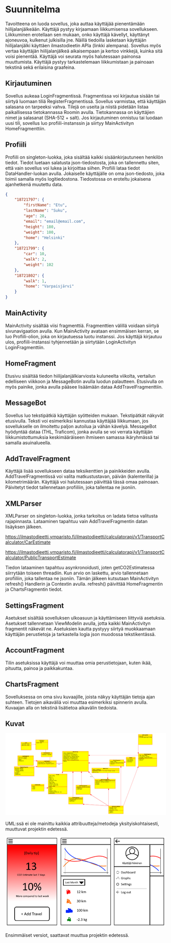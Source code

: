 # Suunnitelma
Tavoitteena on luoda sovellus, joka auttaa käyttäjää pienentämään hiilijalanjälkeään. Käyttäjä pystyy kirjaamaan liikkumisensa sovellukseen. Liikkuminen erotellaan sen mukaan, onko käyttäjä kävellyt, käyttänyt ajoneuvoa, kulkenut julkisilla jne. Näillä tiedoilla lasketaan käyttäjän hiilijalanjälki käyttäen ilmastodieetin APIa (linkki alempana). Sovellus myös vertaa käyttäjän hiilijalanjälkeä aikaisempaan ja kertoo vinkkejä, kuinka sitä voisi pienentää. Käyttäjä voi seurata myös halutessaan painonsa muuttumista. Käyttäjä pystyy tarkastelemaan liikkumistaan ja painoaan tekstinä sekä erilaisina graafeina.

## Kirjautuminen
Sovellus aukeaa LoginFragmentissä. Fragmentissa voi kirjautua sisään tai siirtyä luomaan tiliä RegisterFragmentissä. Sovellus varmistaa, että käyttäjän salasana on tarpeeksi vahva.
Tilejä on useita ja niistä pidetään listaa paikallisessa tietokannassa Roomin avulla. Tietokannassa on käyttäjien nimet ja salasanat (SHA-512 + salt). Jos kirjautuminen onnistuu tai luodaan uusi tili, sovellus luo profiili-instanssin ja siirtyy MainActivityn HomeFragmenttiin.

## Profiili
Profiili on singleton-luokka, joka sisältää kaikki sisäänkirjautuneen henkilön tiedot. Tiedot luetaan salatusta json-tiedostosta, joka on tallennettu siten, että vain sovellus voi lukea ja kirjoittaa siihen. Profiili lataa tiedot DataHandler-luokan avulla. Jokaiselle käyttäjälle on oma json-tiedosto, joka toimii samalla myös logitiedostona. Tiedostossa on eroteltu jokaisena ajanhetkenä muutettu data.
```json
{
    "18721797": {
        "firstName": "Etu",
        "lastName": "Suku",
        "age": 20,
        "email": "email@email.com",
        "height": 180,
        "weight": 100,
        "home": "Helsinki"
    },
    "18721799": {
        "car": 10,
        "walk": 2,
        "weight": 102
    },
    "18721802": {
        "walk": 1,
        "home": "Varpaisjärvi"
    }
}
```

## MainActivity
MainActivity sisältää viisi fragmenttiä. Fragmenttien välillä voidaan siirtyä sivunavigaation avulla. Kun MainActivity avataan ensimmäisen kerran, se luo Profiili-olion, joka on kirjautuessa luotu instanssi. Jos käyttäjä kirjautuu ulos, profiili-instanssi tyhjennetään ja siirtytään LoginActivityn LoginFragmenttiin.

## HomeFragment
Etusivu sisältää tiedon hiilijalanjälkiarviosta kuluneelta viikolta, vertailun edelliseen viikkoon ja MessageBotin avulla luodun palautteen. Etusivulla on myös painike, jonka avulla pääsee lisäämään dataa AddTravelFragmenttiin.

## MessageBot
Sovellus luo tekstipätkiä käyttäjän syötteiden mukaan. Tekstipätkät näkyvät etusivulla. Teksti voi esimerkiksi kannustaa käyttäjää liikkumaan, jos sovellukselle on ilmoitettu paljon autoilua ja vähän kävelyä. MessageBot hyödyntää dataa (THL, Traficom), jonka avulla se voi verrata käyttäjän liikkumistottumuksia keskimääräiseen ihmiseen samassa ikäryhmässä tai samalla asuinalueella.

## AddTravelFragment
Käyttäjä lisää sovellukseen dataa teksikenttien ja painikkeiden avulla. AddTravelFragmentissä voi valita matkustustavan, päivän (kalenterilla) ja kilometrimäärän. Käyttäjä voi halutessaan päivittää tässä omaa painoaan. Päivitetyt tiedot tallennetaan profiiliin, joka tallentaa ne jsoniin.

## XMLParser
XMLParser on singleton-luokka, jonka tarkoitus on ladata tietoa valitusta rajapinnasta. Lataaminen tapahtuu vain AddTravelFragmentin datan lisäyksen jälkeen.

https://ilmastodieetti.ymparisto.fi/ilmastodieetti/calculatorapi/v1/TransportCalculator/CarEstimate

https://ilmastodieetti.ymparisto.fi/ilmastodieetti/calculatorapi/v1/TransportCalculator/PublicTransportEstimate

Tiedon lataaminen tapahtuu asynkronoidusti, joten getCO2Estimatessa siirrytään toiseen threadiin. Kun arvio on laskettu, arvio tallennetaan profiiliin, joka tallentaa ne jsoniin. Tämän jälkeen kutsutaan MainActivityn refresh() Handlerin ja Contextin avulla. refresh() päivittää HomeFragmentin ja ChartsFragmentin tiedot.

## SettingsFragment
Asetukset sisältää sovelluksen ulkoasuun ja käyttämiseen liittyviä asetuksia. Asetukset tallennetaan ViewModelin avulla, jotta kaikki MainActivityn fragmentit näkevät ne. Asetuksien kautta pystyyy siirtyä muokkaamaan käyttäjän perustietoja ja tarkastella logia json muodossa tekstikentässä.

## AccountFragment
Tilin asetuksissa käyttäjä voi muuttaa omia perustietojaan, kuten ikää, pituutta, painoa ja paikkakuntaa.

## ChartsFragment
Sovelluksessa on oma sivu kuvaajille, joista näkyy käyttäjän tietoja ajan suhteen. Tietojen aikaväliä voi muuttaa esimerkiksi spinnerin avulla. Kuvaajan alla on tekstinä lisätietoa aikavälin tiedoista.

## Kuvat
![UML](/uml-v2.png?raw=true)

UML:ssä ei ole mainittu kaikkia attribuutteja/metodeja yksityiskohtaisesti, muuttuvat projektin edetessä.

![Ulkoasu](/gui.png?raw=true)

Ensimmäiset versiot, saattavat muuttua projektin edetessä.

